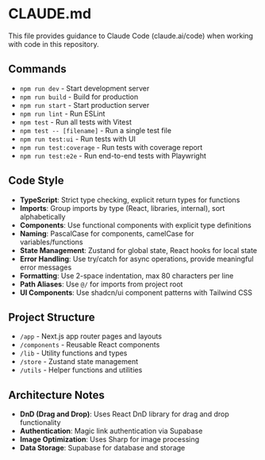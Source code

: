 # CLAUDE.md

This file provides guidance to Claude Code (claude.ai/code) when working with code in this repository.

## Commands
- `npm run dev` - Start development server
- `npm run build` - Build for production
- `npm run start` - Start production server
- `npm run lint` - Run ESLint
- `npm test` - Run all tests with Vitest
- `npm test -- [filename]` - Run a single test file
- `npm run test:ui` - Run tests with UI
- `npm run test:coverage` - Run tests with coverage report
- `npm run test:e2e` - Run end-to-end tests with Playwright

## Code Style
- **TypeScript**: Strict type checking, explicit return types for functions
- **Imports**: Group imports by type (React, libraries, internal), sort alphabetically
- **Components**: Use functional components with explicit type definitions
- **Naming**: PascalCase for components, camelCase for variables/functions
- **State Management**: Zustand for global state, React hooks for local state
- **Error Handling**: Use try/catch for async operations, provide meaningful error messages
- **Formatting**: Use 2-space indentation, max 80 characters per line
- **Path Aliases**: Use `@/` for imports from project root
- **UI Components**: Use shadcn/ui component patterns with Tailwind CSS

## Project Structure
- `/app` - Next.js app router pages and layouts
- `/components` - Reusable React components
- `/lib` - Utility functions and types
- `/store` - Zustand state management
- `/utils` - Helper functions and utilities

## Architecture Notes
- **DnD (Drag and Drop)**: Uses React DnD library for drag and drop functionality
- **Authentication**: Magic link authentication via Supabase
- **Image Optimization**: Uses Sharp for image processing
- **Data Storage**: Supabase for database and storage